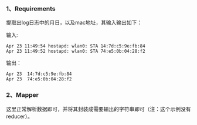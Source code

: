 ### 1、Requirements
提取出log日志中的月日，以及mac地址，其输入输出如下：

输入:
```
Apr 23 11:49:54 hostapd: wlan0: STA 14:7d:c5:9e:fb:84
Apr 23 11:49:52 hostapd: wlan0: STA 74:e5:0b:04:28:f2
```

输出：
```
Apr 23	14:7d:c5:9e:fb:84
Apr 23	74:e5:0b:04:28:f2
```

### 2、Mapper
这里正常解析数据即可，并将其封装成需要输出的字符串即可（注：这个示例没有reducer）。



